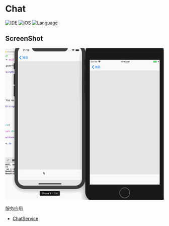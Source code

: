 # Chat

[![IDE](https://img.shields.io/badge/XCode-9.4.1-blue.svg)]()
[![iOS](https://img.shields.io/badge/iOS-8.0-green.svg)]()
[![Language](https://img.shields.io/badge/language-Swift%204-orange.svg)
](https://developer.apple.com/swift/)

## ScreenShot 

![ScreenShot](ScreenShot.gif)

服务应用
* [ChatService](https://github.com/JiMengfei/ChatService.git)
